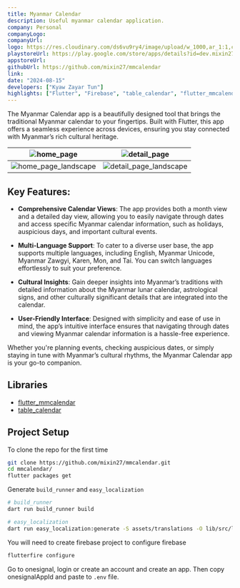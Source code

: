 ```yaml
---
title: Myanmar Calendar
description: Useful myanmar calendar application.
company: Personal
companyLogo:
companyUrl:
logo: https://res.cloudinary.com/ds6vu9ry4/image/upload/w_1000,ar_1:1,c_fill,g_auto,e_art:hokusai/v1723723310/projects/19_zofqzo.png
playstoreUrl: https://play.google.com/store/apps/details?id=dev.mixin27.mmcalendar
appstoreUrl:
githubUrl: https://github.com/mixin27/mmcalendar
link:
date: "2024-08-15"
developers: ["Kyaw Zayar Tun"]
highlights: ["Flutter", "Firebase", "table_calendar", "flutter_mmcalendar"]
---
```


The Myanmar Calendar app is a beautifully designed tool that brings the traditional Myanmar calendar to your fingertips. Built with Flutter, this app offers a seamless experience across devices, ensuring you stay connected with Myanmar’s rich cultural heritage.

| ![home_page](https://res.cloudinary.com/ds6vu9ry4/image/upload/v1724040484/projects/mmcalendar/home_page_zatg0z.png)                     | ![detail_page](https://res.cloudinary.com/ds6vu9ry4/image/upload/v1724040497/projects/mmcalendar/detail_page_rbe5pv.png)                     |
| ---------------------------------------------------------------------------------------------------------------------------------------- | -------------------------------------------------------------------------------------------------------------------------------------------- |
| ![home_page_landscape](https://res.cloudinary.com/ds6vu9ry4/image/upload/v1724040479/projects/mmcalendar/home_page_landscape_hyarjl.png) | ![detail_page_landscape](https://res.cloudinary.com/ds6vu9ry4/image/upload/v1724040481/projects/mmcalendar/detail_page_landscape_rovegc.png) |

## Key Features:

- **Comprehensive Calendar Views**: The app provides both a month view and a detailed day view, allowing you to easily navigate through dates and access specific Myanmar calendar information, such as holidays, auspicious days, and important cultural events.

- **Multi-Language Support**: To cater to a diverse user base, the app supports multiple languages, including English, Myanmar Unicode, Myanmar Zawgyi, Karen, Mon, and Tai. You can switch languages effortlessly to suit your preference.

- **Cultural Insights**: Gain deeper insights into Myanmar’s traditions with detailed information about the Myanmar lunar calendar, astrological signs, and other culturally significant details that are integrated into the calendar.

- **User-Friendly Interface**: Designed with simplicity and ease of use in mind, the app’s intuitive interface ensures that navigating through dates and viewing Myanmar calendar information is a hassle-free experience.

Whether you're planning events, checking auspicious dates, or simply staying in tune with Myanmar’s cultural rhythms, the Myanmar Calendar app is your go-to companion.

## Libraries

- [flutter_mmcalendar](https://pub.dev/packages/flutter_mmcalendar)
- [table_calendar](https://pub.dev/packages/table_calendar)

## Project Setup

To clone the repo for the first time

```bash
git clone https://github.com/mixin27/mmcalendar.git
cd mmcalendar/
flutter packages get
```

Generate `build_runner` and `easy_localization`

```bash
# build_runner
dart run build_runner build

# easy_localization
dart run easy_localization:generate -S assets/translations -O lib/src/l10n -o locale_keys.g.dart -f keys
```

You will need to create firebase project to configure firebase

```bash
flutterfire configure
```

Go to onesignal, login or create an account and create an app. Then copy onesignalAppId and paste to `.env` file.
